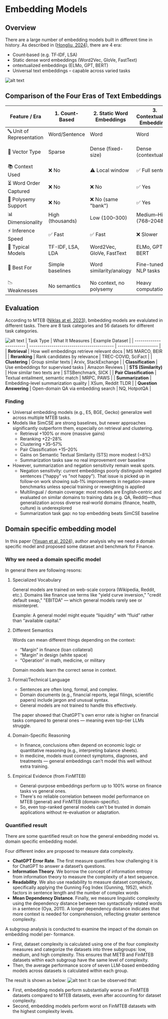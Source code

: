 # Embedding Models

## Overview
There are a large number of embedding models built in different time in history. As described in ([Hongliu, 2024](https://arxiv.org/pdf/2406.01607v1)), there are 4 era:
- Count‑based (e.g. TF‑IDF, LSA)
- Static dense word embeddings (Word2Vec, GloVe, FastText)
- ontextualized embeddings (ELMo, GPT, BERT)
- Universal text embeddings – capable across varied tasks

![alt text](image.png)

## Comparison of the Four Eras of Text Embeddings

| Feature / Era           | 1. Count-Based       | 2. Static Word Embeddings | 3. Contextualized Embeddings | 4. Universal Text Embeddings |
|-------------------------|----------------------|----------------------------|------------------------------|-------------------------------|
| 🔤 Unit of Representation | Word/Sentence        | Word                       | Word                         | Sentence/Text                |
| 🧮 Vector Type           | Sparse               | Dense (fixed-size)         | Dense (contextual)           | Dense (general-purpose)      |
| 📚 Context Used          | ❌ No                | ⚠️ Local window            | ✅ Full sentence             | ✅ Full input                |
| ⏳ Word Order Captured   | ❌ No                | ❌ No                      | ✅ Yes                        | ✅ Yes                        |
| 🔄 Polysemy Support      | ❌ No                | ❌ No (same "bank")        | ✅ Yes                        | ✅ Yes                        |
| 📊 Dimensionality        | High (thousands)     | Low (100–300)              | Medium–High (768–2048)       | Compact (256–1024)           |
| ⚡ Inference Speed       | ✅ Fast              | ✅ Fast                    | ❌ Slower                    | ✅ Fast (post-training)       |
| 🧪 Typical Models        | TF-IDF, LSA, LDA     | Word2Vec, GloVe, FastText  | ELMo, GPT, BERT              | SimCSE, E5, BGE, Gecko        |
| 🧰 Best For              | Simple baselines     | Word similarity/analogy    | Fine-tuned NLP tasks         | Search, clustering, general NLP |
| 📉 Weaknesses            | No semantics         | No context, no polysemy    | Heavy computation            | Still limited on logic/negation |

## Evaluation

According to MTEB ([Niklas at el, 2023](https://arxiv.org/pdf/2210.07316)), bmbedding models are evalulated in different tasks. There are 8 task categories and 56 datasets for different task categories.

![alt text](image-1.png)
| Task Type               | What It Measures                           | Example Dataset      |
| ----------------------- | ------------------------------------------ | -------------------- |
| **Retrieval**           | How well embeddings retrieve relevant docs | MS MARCO, BEIR       |
| **Reranking**           | Rank candidates by relevance               | TREC-COVID, SciFact  |
| **Clustering**          | Group similar texts                        | Arxiv, StackExchange |
| **Classification**      | Use embeddings for supervised tasks        | Amazon Reviews       |
| **STS (Similarity)**    | How similar two texts are                  | STSBenchmark, SICK   |
| **Pair Classification** | Textual entailment, semantic match         | MRPC, PAWS           |
| **Summarization**       | Embedding-level summarization quality      | XSum, Reddit TLDR    |
| **Question Answering**  | Open-domain QA via embedding search        | NQ, HotpotQA         |


### Finding

- Universal embedding models (e.g., E5, BGE, Gecko) generalize well across multiple MTEB tasks.
- Models like SimCSE are strong baselines, but newer approaches significantly outperform them, especially on retrieval and clustering.
    - Retrieval +100% or more (massive gains)
    - Reranking +22–28%
    - Clustering +35–57%
    - Pair Classification +15–20%
    - Gains on Semantic Textual Similarity (STS) more modest (~8%)
    - Summarization tasks saw no real improvement over baseline
- However, summarization and negation sensitivity remain weak spots.
    - Negation sensitivity: current embeddings poorly distinguish negated sentences ("happy" vs "not happy"). That issue is picked up in follow‑on work showing sub‑1% improvements in negation-aware benchmarks unless special training or reweighting is applied 
    - Multilingual / domain coverage: most models are English‑centric and evaluated on similar domains to training data (e.g. QA, Reddit)—thus generalization across diverse real‑world domains (finance, health, culture) is underexplored 
    - Summarization task gap: no top embedding beats SimCSE baseline


## Domain specific embedding model

In this paper ([Yixuan et al, 2024](https://arxiv.org/pdf/2409.18511v3)), author analysis why we need a domain specific model and proposed some dataset and benchmark for Finance.

### Why we need a domain specific model

In general there are following resons:

1. Specialized Vocabulary

    General models are trained on web-scale corpora (Wikipedia, Reddit, etc.). Domains like finance use terms like "yield curve inversion," "credit default swap," "EBITDA" — which general models rarely see or misinterpret.

    Example:
    A general model might equate “liquidity” with “fluid” rather than “available capital.”

2. Different Semantics

    Words can mean different things depending on the context:
    - “Margin” in finance (loan collateral)
    - “Margin” in design (white space)
    - “Operation” in math, medicine, or military

    Domain models learn the correct sense in context.

3. Formal/Technical Language

    - Sentences are often long, formal, and complex.
    - Domain documents (e.g., financial reports, legal filings, scientific papers) include jargon and unusual syntax.
    - General models are not trained to handle this effectively.

    The paper showed that ChatGPT's own error rate is higher on financial tasks compared to general ones — meaning even top-tier LLMs struggle.

4. Domain-Specific Reasoning

    - In finance, conclusions often depend on economic logic or quantitative reasoning (e.g., interpreting balance sheets).
    - In medicine, models must connect symptoms, diagnoses, and treatments — general embeddings can't model this well without extra training.

5. Empirical Evidence (from FinMTEB)

    - General-purpose embeddings perform up to 100% worse on finance tasks vs general ones.
    - There's no reliable correlation between model performance on MTEB (general) and FinMTEB (domain-specific).
    - So, even top-ranked general models can't be trusted in domain applications without re-evaluation or adaptation.

### Quantified result

There are some quantified result on how the general embedding model vs. domain specific embedding model.

Four different index are proposed to measure data complexity.
- **ChatGPT Error Rate**. The first measure quantifies how challenging it is for ChatGPT to answer a dataset’s questions.
- **Information Theory**. We borrow the concept of information entropy from information theory to measure the complexity of a text sequence.
- **Readability**. We also use readability to measure dataset complexity, specifically applying the Gunning Fog Index (Gunning, 1952), which factors in sentence length and the number of complex words
- **Mean Dependency Distance**. Finally, we measure linguistic complexity using the dependency distance between two syntactically related words in a sentence (Oya, 2011). A longer dependency distance indicates that more context is needed for comprehension, reflecting greater sentence complexity.

A subgroup analysis is conducted to examine the impact of the domain on embedding model per-
formance. 
- First, dataset complexity is calculated using one of the four complexity measures and categorize the datasets into three subgroups: low, medium, and high complexity. This ensures that METB and FinMTEB datasets within each subgroup have the same level of complexity. 
- Then, the average performance score of seven LLM-based embedding models across datasets is calculated within each group.

The result is shown as below:
![alt text](image-2.png)
It can be observed that:
- First, embedding models perform substantially worse on FinMTEB datasets compared to MTEB datasets, even after accounting for dataset complexity.
- Second, embedding models perform worst on FinMTEB datasets with the highest complexity levels.
